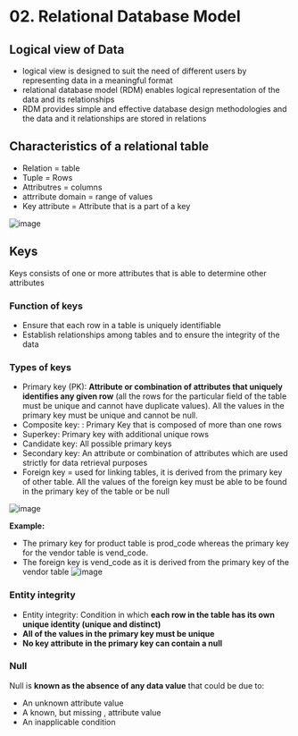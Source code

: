 # 02. Relational Database Model

## Logical view of Data
- logical view is designed to suit the need of different users by representing data in a meaningful format
- relational database model (RDM) enables logical representation of the data and its relationships
- RDM provides simple and effective database design methodologies and the data and it relationships are stored in relations

## Characteristics of a relational table
- Relation = table
- Tuple = Rows
- Attributres = columns
- attrribute domain = range of values
- Key attribute = Attribute that is a part of a key

![image](https://github.com/Fong20/Learning-repository/assets/150316121/5c21d7a0-1e0f-444f-a6f8-137a5019ed44)

## Keys
Keys consists of one or more attributes that is able to determine other attributes

  ### Function of keys
  - Ensure that each row in a table is uniquely identifiable
  - Establish relationships among tables and to ensure the integrity of the data

  ### Types of keys
  - Primary key (PK): **Attribute or combination of attributes that uniquely identifies any given row** (all the rows for the particular field of the table must be unique and cannot have duplicate values). All the values in the primary key must be unique and cannot be null.
  - Composite key: : Primary Key that is composed of more than one rows
  - Superkey: Primary key with additional unique rows
  - Candidate key: All possible primary keys
  - Secondary key: An attribute or combination of attributes which are used strictly for data retrieval purposes
  - Foreign key = used for linking tables, it is derived from the primary key of other table. All the values of the foreign key must be able to be found in the primary key of the table or be null

  ![image](https://github.com/Fong20/Learning-repository/assets/150316121/f36743d4-cf29-4b1e-be7f-6db9bfab2193)


  **Example:**
  - The primary key for product table is prod_code whereas the primary key for the vendor table is vend_code.
  - The foreign key is vend_code as it is derived from the primary key of the vendor table
  ![image](https://github.com/Fong20/Learning-repository/assets/150316121/52179950-8a3f-47bc-8888-41da3e7d4a2e)


  ### Entity integrity
  - Entity integrity: Condition in which **each row in the table has its own unique identity (unique and distinct)**
  - **All of the values in the primary key must be unique**
  - **No key attribute in the primary key can contain a null**

  ### Null
  Null is **known as the absence of any data value** that could be due to:
  - An unknown attribute value
  - A known, but missing , attribute value
  - An inapplicable condition
  

